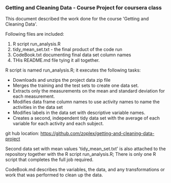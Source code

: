 ### Getting and Cleaning Data - Course Project for coursera class


This document described the work done for the course 'Getting and Cleaning Data'. 

Following files are included:

1. R script run_analysis.R
2. tidy_mean_set.txt - the final product of the code run
3. CodeBook.txt documenting final data set column names
4. THis README.md file tying it all together.


R script is named run_analysis.R; it executes the following tasks:

- Downloads and unzips the project data zip file
- Merges the training and the test sets to create one data set.
- Extracts only the measurements on the mean and standard deviation for each measurement.
- Modifies data frame column names to use activity names to name the activities in the data set
- Modifies labels in the data set with descriptive variable names.
- Creates a second, independent tidy data set with the average of each variable for each activity and each subject.


git hub location: https://github.com/zoplex/getting-and-cleaning-data-project

Second data set with mean values 'tidy_mean_set.txt' is also attached to the repository together with the R script run_analysis.R;
There is only one R script that completes the full job required.

CodeBook.md describes the variables, the data, and any transformations or work that was performed to clean up the data.



    
